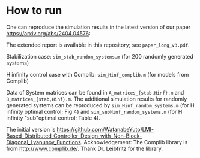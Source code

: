 # How to run

One can reproduce the simulation results in the latest version of our paper https://arxiv.org/abs/2404.04576:

The extended report is available in this repository; see `paper_long_v3.pdf`.

Stabilization case: `sim_stab_random_systems.m` (for 200 randomly generated systems)

H infinity control case with Complib: `sim_Hinf_complib.m` (for models from Complib)

Data of System matrices can be found in `A_matrices_{stab,Hinf}.m` and  `B_matrices_{stab,Hinf}.m`. The additional simulation results for randomly generated systems can be reproduced by `sim_Hinf_random_systems.m` (for H infinity optimal control; Fig 4) and `sim_subHinf_random_systems.m` (for H infinity "sub"optimal control; Table 4).
 
The initial version is https://github.com/WatanabeYuto/LMI-Based_Distributed_Controller_Design_with_Non-Block-Diagonal_Lyapunov_Functions.
Acknowledgement: The Complib library is from http://www.complib.de/. Thank Dr. Leibfritz for the library. 
